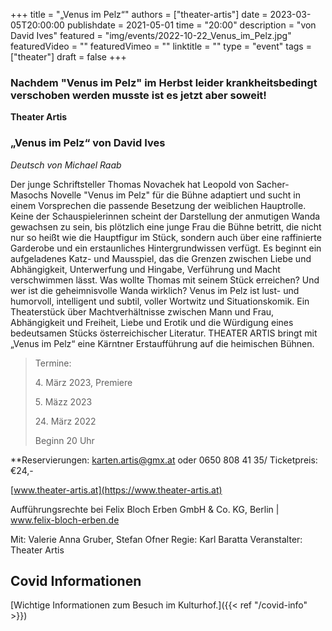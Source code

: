 +++
title = "„Venus im Pelz“"
authors = ["theater-artis"]
date = 2023-03-05T20:00:00
publishdate = 2021-05-01
time = "20:00"
description = "von David Ives"
featured = "img/events/2022-10-22_Venus_im_Pelz.jpg"
featuredVideo = ""
featuredVimeo = ""
linktitle = ""
type = "event"
tags = ["theater"]
draft = false
+++

### Nachdem "Venus im Pelz" im Herbst leider krankheitsbedingt verschoben werden musste ist es jetzt aber soweit! 


**Theater Artis**

### „Venus im Pelz“ von David Ives
*Deutsch von Michael Raab*

Der junge Schriftsteller Thomas Novachek hat Leopold von Sacher-Masochs Novelle "Venus im Pelz" für die Bühne adaptiert und sucht in einem Vorsprechen die passende Besetzung der weiblichen Hauptrolle. Keine der Schauspielerinnen scheint der Darstellung der anmutigen Wanda gewachsen zu sein, bis plötzlich eine junge Frau die Bühne betritt, die nicht nur so heißt wie die Hauptfigur im Stück, sondern auch über eine raffinierte Garderobe und ein erstaunliches Hintergrundwissen verfügt. Es beginnt ein aufgeladenes Katz- und Mausspiel, das die Grenzen zwischen Liebe und Abhängigkeit, Unterwerfung und Hingabe, Verführung und Macht verschwimmen lässt. Was wollte Thomas mit seinem Stück erreichen? Und wer ist die geheimnisvolle Wanda wirklich?
Venus im Pelz ist lust- und humorvoll, intelligent und subtil, voller Wortwitz und Situationskomik. Ein Theaterstück über Machtverhältnisse zwischen Mann und Frau, Abhängigkeit und Freiheit, Liebe und Erotik und die Würdigung eines bedeutsamen Stücks österreichischer Literatur.
THEATER ARTIS bringt mit „Venus im Pelz“ eine Kärntner Erstaufführung auf die heimischen Bühnen.

>Termine:
>
> 4\. März 2023, Premiere
>
> 5\. Mäzz 2023
>
> 24\. März 2022
>
> Beginn 20 Uhr

**Reservierungen: karten.artis@gmx.at oder 0650 808 41 35/ Ticketpreis: €24,-

[www.theater-artis.at](https://www.theater-artis.at)


Aufführungsrechte bei Felix Bloch Erben GmbH & Co. KG, Berlin | www.felix-bloch-erben.de

Mit: Valerie Anna Gruber, Stefan Ofner
Regie: Karl Baratta
Veranstalter: Theater Artis






## Covid Informationen

[Wichtige Informationen zum Besuch im Kulturhof.]({{< ref "/covid-info" >}})
